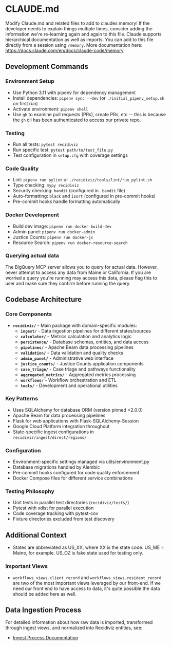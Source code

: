 # CLAUDE.md
Modify Claude.md and related files to add to claudes memory! If the developer
needs to explain things multiple times, consider adding the information we're
re-learning again and again to this file. Claude supports hierarchical
documentation as well as imports. You can add to this file directly from a
session using `/memory`. More documentation here:
https://docs.claude.com/en/docs/claude-code/memory

## Development Commands

### Environment Setup
- Use Python 3.11 with pipenv for dependency management
- Install dependencies: `pipenv sync --dev` (or `./initial_pipenv_setup.sh` on first run)
- Activate environment: `pipenv shell`
- Use `gh` to examine pull requests (PRs), create PRs, etc -- this is because the `gh` cli has been authenticated to access our private repo.

### Testing
- Run all tests: `pytest recidiviz`
- Run specific test: `pytest path/to/test_file.py`
- Test configuration in `setup.cfg` with coverage settings

### Code Quality
- Lint: `pipenv run pylint` or `./recidiviz/tools/lint/run_pylint.sh`
- Type checking: `mypy recidiviz`
- Security checking: `bandit` (configured in `.bandit` file)
- Auto-formatting: `black` and `isort` (configured in pre-commit hooks)
- Pre-commit hooks handle formatting automatically

### Docker Development
- Build dev image: `pipenv run docker-build-dev`
- Admin panel: `pipenv run docker-admin`
- Justice Counts: `pipenv run docker-jc`
- Resource Search: `pipenv run docker-resource-search`

### Querying actual data 
The BigQuery MCP server allows you to query for actual data. However, never
attempt to access any data from Maine or California. If you are worried a query
you're running may access this data, please flag this to user and make sure
they confirm before running the query.

## Codebase Architecture

### Core Components
- **`recidiviz/`** - Main package with domain-specific modules:
  - **`ingest/`** - Data ingestion pipelines for different states/sources
  - **`calculator/`** - Metrics calculation and analytics logic
  - **`persistence/`** - Database schemas, entities, and data access
  - **`pipelines/`** - Apache Beam data processing pipelines
  - **`validation/`** - Data validation and quality checks
  - **`admin_panel/`** - Administrative web interface
  - **`justice_counts/`** - Justice Counts application components
  - **`case_triage/`** - Case triage and pathways functionality
  - **`aggregated_metrics/`** - Aggregated metrics processing
  - **`workflows/`** - Workflow orchestration and ETL
  - **`tools/`** - Development and operational utilities

### Key Patterns
- Uses SQLAlchemy for database ORM (version pinned <2.0.0)
- Apache Beam for data processing pipelines
- Flask for web applications with Flask-SQLAlchemy-Session
- Google Cloud Platform integration throughout
- State-specific ingest configurations in `recidiviz/ingest/direct/regions/`

### Configuration
- Environment-specific settings managed via utils/environment.py
- Database migrations handled by Alembic
- Pre-commit hooks configured for code quality enforcement
- Docker Compose files for different service combinations

### Testing Philosophy
- Unit tests in parallel test directories (`recidiviz/tests/`)
- Pytest with xdist for parallel execution
- Code coverage tracking with pytest-cov
- Fixture directories excluded from test discovery

## Additional Context
- States are abbreviated as US_XX, where XX is the state code. US_ME = Maine, for example. US_OZ is fake state used for testing only.

### Important Views
- `workflows_views.client_record` and `workflows_views.resident_record` are two of the most important views leveraged by our front-end. If we need our front end to have access to data, it's quite possible the data should be added here as well.

## Data Ingestion Process
For detailed information about how raw data is imported, transformed through ingest views, and normalized into Recidiviz entities, see:

- [Ingest Process Documentation](./recidiviz/ingest/CLAUDE.md)

